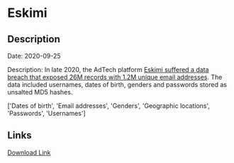 # Eskimi

## Description

Date: 2020-09-25

Description:
In late 2020, the AdTech platform <a href="https://www.riskbasedsecurity.com/2021/01/25/shinyhunters-wave-3-one-hacker-exposes-over-125-million-credentials/" target="_blank" rel="noopener">Eskimi suffered a data breach that exposed 26M records with 1.2M unique email addresses</a>. The data included usernames, dates of birth, genders and passwords stored as unsalted MD5 hashes.


['Dates of birth', 'Email addresses', 'Genders', 'Geographic locations', 'Passwords', 'Usernames']

## Links

[Download Link](https://link-to.net/1229997/486.6959989200613/dynamic/?r=aHR0cHM6Ly93d3cubWVkaWFmaXJlLmNvbS92aWV3L0VnQjROc2pFTkxNSU5laS9lc2tpbWkuY29tL2ZpbGU=)